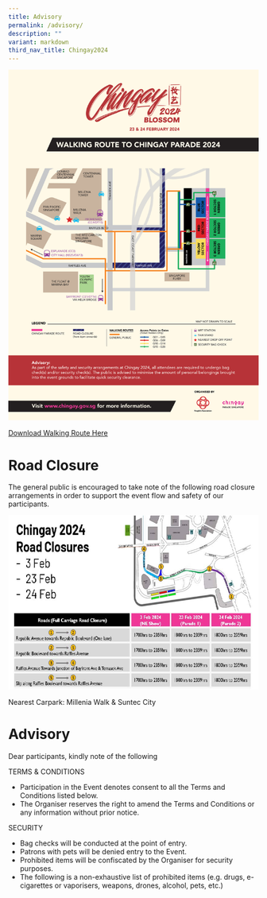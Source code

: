 ```yaml
---
title: Advisory
permalink: /advisory/
description: ""
variant: markdown
third_nav_title: Chingay2024
---
```

![](/images/Chingay2024/Chingay_2023_Walking_Route_Map_w_Advisory_FreeStanding_.png)

[Download Walking Route Here](/files/Chingay_2024_Walking_Route_Map_w_Advisory.pdf)

# Road Closure

The general public is encouraged to take note of the following road closure arrangements in order to support the event flow and safety of our participants. 

<div><img src="/images/Chingay2024/CG24_Road_Closure.jpg"></div>

Nearest Carpark: Millenia Walk &amp; Suntec City

# Advisory

Dear participants, kindly note of the following

TERMS &amp; CONDITIONS
* Participation in the Event denotes consent to all the Terms and Conditions listed below.
* The Organiser reserves the right to amend the Terms and Conditions or any information without prior notice.

SECURITY
* Bag checks will be conducted at the point of entry.
* Patrons with pets will be denied entry to the Event.
* Prohibited items will be confiscated by the Organiser for security purposes.
*  The following is a non-exhaustive list of prohibited items (e.g. drugs, e-cigarettes or vaporisers, weapons, drones, alcohol, pets, etc.)
